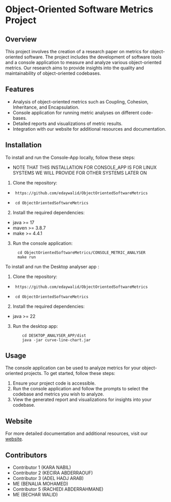 # Object-Oriented Software Metrics Project

## Overview

This project involves the creation of a research paper on metrics for object-oriented software. The project includes the development of software tools and a console application to measure and analyze various object-oriented metrics. Our research aims to provide insights into the quality and maintainability of object-oriented codebases.

## Features

- Analysis of object-oriented metrics such as Coupling, Cohesion, Inheritance, and Encapsulation.
- Console application for running metric analyses on different code-bases.
- Detailed reports and visualizations of metric results.
- Integration with our website for additional resources and documentation.

## Installation

To install and run the Console-App locally, follow these steps:

- NOTE THAT THIS INSTALLATION FOR CONSOLE_APP IS FOR LINUX SYSTEMS WE WILL PROVIDE FOR OTHER SYSTEMS LATER ON

1.  Clone the repository:

-      https://github.com/edaywalid/ObjectOrientedSoftwareMetrics
-      cd ObjectOrientedSoftwareMetrics

2. Install the required dependencies:

- java >= 17
- maven >= 3.8.7
- make >= 4.4.1

3.  Run the console application:

          cd ObjectOrientedSoftwareMetrics/CONSOLE_METRIC_ANALYSER
          make run

To install and run the Desktop analyser app :

1.  Clone the repository:

-      https://github.com/edaywalid/ObjectOrientedSoftwareMetrics
-      cd ObjectOrientedSoftwareMetrics

2. Install the required dependencies:

- java >= 22

3.  Run the desktop app:

            cd DESKTOP_ANALYSER_APP/dist
            java -jar curve-line-chart.jar

## Usage

The console application can be used to analyze metrics for your object-oriented projects. To get started, follow these steps:

1.  Ensure your project code is accessible.
2.  Run the console application and follow the prompts to select the codebase and metrics you wish to analyze.
3.  View the generated report and visualizations for insights into your codebase.

## Website

For more detailed documentation and additional resources, visit our [website](https://oo-metrics-collaboration-website-frontend.onrender.com/).

## Contributors

- Contributor 1 (KARA NABIL)
- Contributor 2 (KECIRA ABDERRAOUF)
- Contributor 3 (ADEL HADJ ARAB)
- ME (BENALIA MOHAMED)
- Contributor 5 (RACHEDI ABDERRAHMANE)
- ME (BECHAR WALID)
